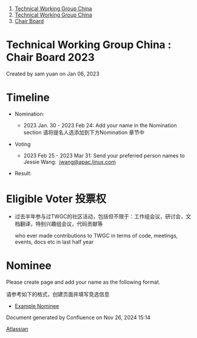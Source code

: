1. [Technical Working Group China](index.html)
2. [Technical Working Group China](Technical-Working-Group-China_22151170.html)
3. [Chair Board](Chair-Board_22151248.html)

# Technical Working Group China : Chair Board 2023

Created by sam yuan on Jan 06, 2023

# Timeline

- Nomination:
  
  - 2023 Jan. 30 - 2023 Feb 24: Add your name in the Nomination section 请将提名人选添加到下方Nomination 章节中
- Voting
  
  - 2023 Feb 25 - 2023 Mar 31: Send your preferred person names to Jessie Wang:  [jwang@apac.linux.com](mailto:jwang@apac.linux.com)
- Result:

# Eligible Voter 投票权

- 过去半年参与过TWGC的社区活动，包括但不限于：工作组会议，研讨会，文档翻译，特别兴趣组会议，代码贡献等
  
  who ever made contributions to TWGC in terms of code, meetings, events, docs etc in last half year

# Nominee

Please create page and add your name as the following format.

请参考如下的格式，创建页面并填写竞选信息

- [Example Nominee](https://lf-hyperledger.atlassian.net/wiki/display/TWGC/Example+Nominee)

Document generated by Confluence on Nov 26, 2024 15:14

[Atlassian](http://www.atlassian.com/)

